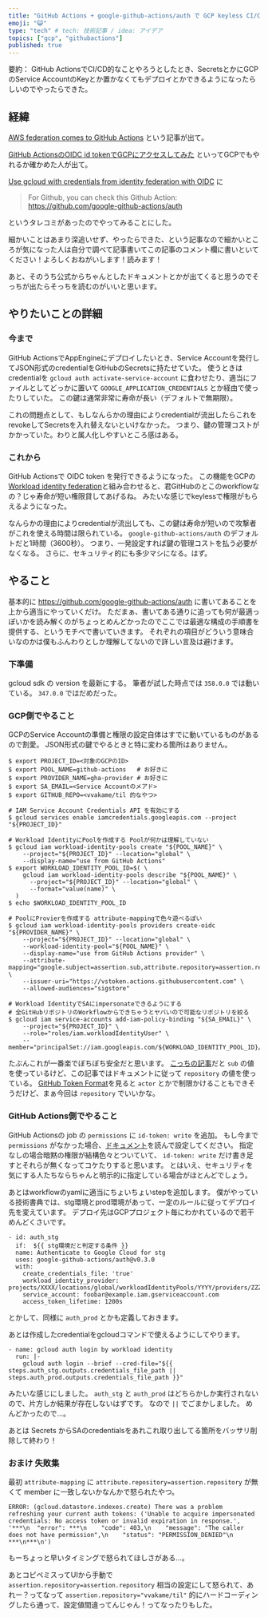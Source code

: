 ```yaml
---
title: "GitHub Actions + google-github-actions/auth で GCP keyless CI/CD"
emoji: "😺"
type: "tech" # tech: 技術記事 / idea: アイデア
topics: ["gcp", "githubactions"]
published: true
---
```


要約： GitHub ActionsでCI/CD的なことやろうとしたとき、SecretsとかにGCPのService AccountのKeyとか置かなくてもデプロイとかできるようになったらしいのでやったらできた。

## 経緯

[AWS federation comes to GitHub Actions](https://awsteele.com/blog/2021/09/15/aws-federation-comes-to-github-actions.html) という記事が出て。

[GitHub ActionsのOIDC id tokenでGCPにアクセスしてみた](https://ryotarai.hatenablog.com/entry/github-acitons-id-token-gcp) といってGCPでもやれるか確かめた人が出て。

[Use gcloud with credentials from identity federation with OIDC](https://issuetracker.google.com/issues/187734550) に

> For Github, you can check this Github Action: https://github.com/google-github-actions/auth

というタレコミがあったのでやってみることにした。

細かいことはあまり深追いせず、やったらできた、という記事なので細かいところが気になった人は自分で調べて記事書いてこの記事のコメント欄に書いといてください！よろしくおねがいします！読みます！

あと、そのうち公式からちゃんとしたドキュメントとかが出てくると思うのでそっちが出たらそっちを読むのがいいと思います。

## やりたいことの詳細

### 今まで

GitHub ActionsでAppEngineにデプロイしたいとき、Service Accountを発行してJSON形式のcredentialをGitHubのSecretsに持たせていた。
使うときはcredentialを `gcloud auth activate-service-account` に食わせたり、適当にファイルとしてどっかに置いて `GOOGLE_APPLICATION_CREDENTIALS` とか経由で使ったりしていた。
この鍵は通常非常に寿命が長い（デフォルトで無期限）。

これの問題点として、もしなんらかの理由によりcredentialが流出したらこれをrevokeしてSecretsを入れ替えないといけなかった。
つまり、鍵の管理コストがかかっていた。わりと属人化しやすいところ感はある。

### これから

GitHub Actionsで OIDC token を発行できるようになった。
この機能をGCPの[Workload identity federation](https://cloud.google.com/iam/docs/workload-identity-federation)と組み合わせると、君GitHubのとこのworkflowなの？じゃ寿命が短い権限貸してあげるね。
みたいな感じでkeylessで権限がもらえるようになった。

なんらかの理由によりcredentialが流出しても、この鍵は寿命が短いので攻撃者がこれを使える時間は限られている。
`google-github-actions/auth` のデフォルトだと1時間（3600秒）。
つまり、一発設定すれば鍵の管理コストを払う必要がなくなる。
さらに、セキュリティ的にも多少マシになる。はず。

## やること

基本的に https://github.com/google-github-actions/auth に書いてあることを上から適当にやっていくだけ。
ただまぁ、書いてある通りに追っても何が最適っぽいかを読み解くのがちょっとめんどかったのでここでは最適な構成の手順書を提供する、というモチベで書いていきます。
それぞれの項目がどういう意味合いなのかは僕もふんわりとしか理解してないので詳しい言及は避けます。

### 下準備

gcloud sdk の version を最新にする。
筆者が試した時点では `358.0.0` では動いている。 `347.0.0` ではだめだった。

### GCP側でやること

GCPのService Accountの準備と権限の設定自体はすでに動いているものがあるので割愛。
JSON形式の鍵でやるときと特に変わる箇所はありません。

```
$ export PROJECT_ID=<対象のGCPのID>
$ export POOL_NAME=github-actions   # お好きに
$ export PROVIDER_NAME=gha-provider # お好きに
$ export SA_EMAIL=<Service Accountのメアド>
$ export GITHUB_REPO=<vvakame/til 的なやつ>

# IAM Service Account Credentials API を有効にする
$ gcloud services enable iamcredentials.googleapis.com --project "${PROJECT_ID}"

# Workload IdentityにPoolを作成する Poolが何かは理解していない
$ gcloud iam workload-identity-pools create "${POOL_NAME}" \
    --project="${PROJECT_ID}" --location="global" \
    --display-name="use from GitHub Actions"
$ export WORKLOAD_IDENTITY_POOL_ID=$( \
    gcloud iam workload-identity-pools describe "${POOL_NAME}" \
      --project="${PROJECT_ID}" --location="global" \
      --format="value(name)" \
  )
$ echo $WORKLOAD_IDENTITY_POOL_ID

# PoolにProvierを作成する attribute-mappingで色々遊べるぽい
$ gcloud iam workload-identity-pools providers create-oidc "${PROVIDER_NAME}" \
    --project="${PROJECT_ID}" --location="global" \
    --workload-identity-pool="${POOL_NAME}" \
    --display-name="use from GitHub Actions provider" \
    --attribute-mapping="google.subject=assertion.sub,attribute.repository=assertion.repository,attribute.actor=assertion.actor,attribute.aud=assertion.aud" \
    --issuer-uri="https://vstoken.actions.githubusercontent.com" \
    --allowed-audiences="sigstore"

# Workload IdentityでSAにimpersonateできるようにする
# 全GitHubリポジトリのWorkflowからできちゃうとヤバいので可能なリポジトリを絞る
$ gcloud iam service-accounts add-iam-policy-binding "${SA_EMAIL}" \
    --project="${PROJECT_ID}" \
    --role="roles/iam.workloadIdentityUser" \
    --member="principalSet://iam.googleapis.com/${WORKLOAD_IDENTITY_POOL_ID}/attribute.repository/${GITHUB_REPO}"
```

たぶんこれが一番楽でぼちぼち安全だと思います。
[こっちの記事](https://ryotarai.hatenablog.com/entry/github-acitons-id-token-gcp)だと `sub` の値を使っているけど、この記事ではドキュメントに従って `repository` の値を使っている。
[GitHub Token Format](https://github.com/google-github-actions/auth#github-token-format)を見ると `actor` とかで制限かけることもできそうだけど、まぁ今回は `repository` でいいかな。

### GitHub Actions側でやること

GitHub Actionsの job の `permissions` に `id-token: write` を追加。
もし今まで `permissions` がなかった場合、[ドキュメント](https://docs.github.com/en/actions/security-guides/automatic-token-authentication#permissions-for-the-github_token)を読んで設定してください。
指定なしの場合暗黙の権限が結構色々とついていて、 `id-token: write` だけ書き足すとそれらが無くなってコケたりすると思います。
とはいえ、セキュリティを気にする人たちならちゃんと明示的に指定している場合がほとんどでしょう。

あとはworkflowのyamlに適当にちょいちょいstepを追加します。
僕がやっている技術書典では、stg環境とprod環境があって、一定のルールに従ってデプロイ先を変えています。
デプロイ先はGCPプロジェクト毎にわかれているので若干めんどくさいです。

```
- id: auth_stg
  if:  ${{ stg環境だと判定する条件 }}
  name: Authenticate to Google Cloud for stg
  uses: google-github-actions/auth@v0.3.0
  with:
    create_credentials_file: 'true'
    workload_identity_provider: projects/XXXX/locations/global/workloadIdentityPools/YYYY/providers/ZZZZ
    service_account: foobar@example.iam.gserviceaccount.com
    access_token_lifetime: 1200s
```

とかして、同様に `auth_prod` とかも定義しておきます。

あとは作成したcredentialをgcloudコマンドで使えるようにしてやります。

```
- name: gcloud auth login by workload identity
  run: |-
    gcloud auth login --brief --cred-file="${{ steps.auth_stg.outputs.credentials_file_path || steps.auth_prod.outputs.credentials_file_path }}"
```

みたいな感じにしました。
`auth_stg` と `auth_prod` はどちらかしか実行されないので、片方しか結果が存在しないはずです。
なので `||` でごまかしました。
めんどかったので…。

あとは Secrets からSAのcredentialsをあれこれ取り出してる箇所をバッサリ削除して終わり！

### おまけ 失敗集

最初 `attribute-mapping` に `attribute.repository=assertion.repository` が無くて member に一致しないかなんかで怒られたやつ。

```
ERROR: (gcloud.datastore.indexes.create) There was a problem refreshing your current auth tokens: ('Unable to acquire impersonated credentials: No access token or invalid expiration in response.', '***\n  "error": ***\n    "code": 403,\n    "message": "The caller does not have permission",\n    "status": "PERMISSION_DENIED"\n  ***\n***\n')
```

もーちょっと早いタイミングで怒られてほしさがある…。

あとコピペミスってUIから手動で `assertion.repository=assertion.repository` 相当の設定にして怒られて、あれー？ってなって `assertion.repository="vvakame/til"` 的にハードコーディングしたら通って、設定値間違ってんじゃん！ってなったりもした。

